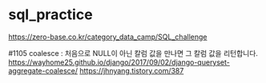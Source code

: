 # sql_practice

https://zero-base.co.kr/category_data_camp/SQL_challenge


#1105
coalesce : 처음으로 NULL이 아닌 칼럼 값을 만나면 그 칼럼 값을 리턴합니다.
https://wayhome25.github.io/django/2017/09/02/django-queryset-aggregate-coalesce/
https://jhnyang.tistory.com/387
